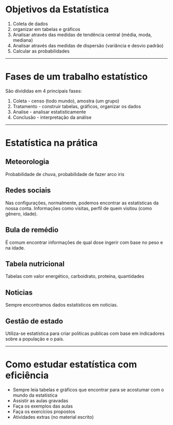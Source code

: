 # Objetivos da Estatística

1. Coleta de dados
2. organizar em tabelas e gráficos
3. Analisar através das medidas de tendência central (média, moda, mediana)
4. Analisar através das medidas de dispersão (variância e desvio padrão)
5. Calcular as probabilidades

---

# Fases de um trabalho estatístico

São divididas em 4 principais fases:

1. Coleta - censo (todo mundo), amostra (um grupo)
2. Tratamento - construir tabelas, gráficos, organizar os dados
3. Analise - analisar estatisticamente
4. Conclusão - interpretação da análise

---

# Estatística na prática

## Meteorologia

Probabilidade de chuva, probabilidade de fazer arco iris

## Redes sociais

Nas configurações, normalmente, podemos encontrar as estatísticas da nossa conta. Informações como visitas, perfil de quem visitou (como gênero, idade).

## Bula de remédio

É comum encontrar informações de qual dose ingerir com base no peso e na idade.

## Tabela nutricional

Tabelas com valor energético, carboidrato, proteína, quantidades

## Noticias

Sempre encontramos dados estatísticos em noticias.

## Gestão de estado

Utiliza-se estatística para criar politicas publicas com base em indicadores sobre a população e o país.

---

# Como estudar estatística com eficiência

* Sempre leia tabelas e gráficos que encontrar para se acostumar com o mundo da estatística
* Assistir as aulas gravadas
* Faça os exemplos das aulas
* Faça os exercícios propostos
* Atividades extras (no material escrito)





